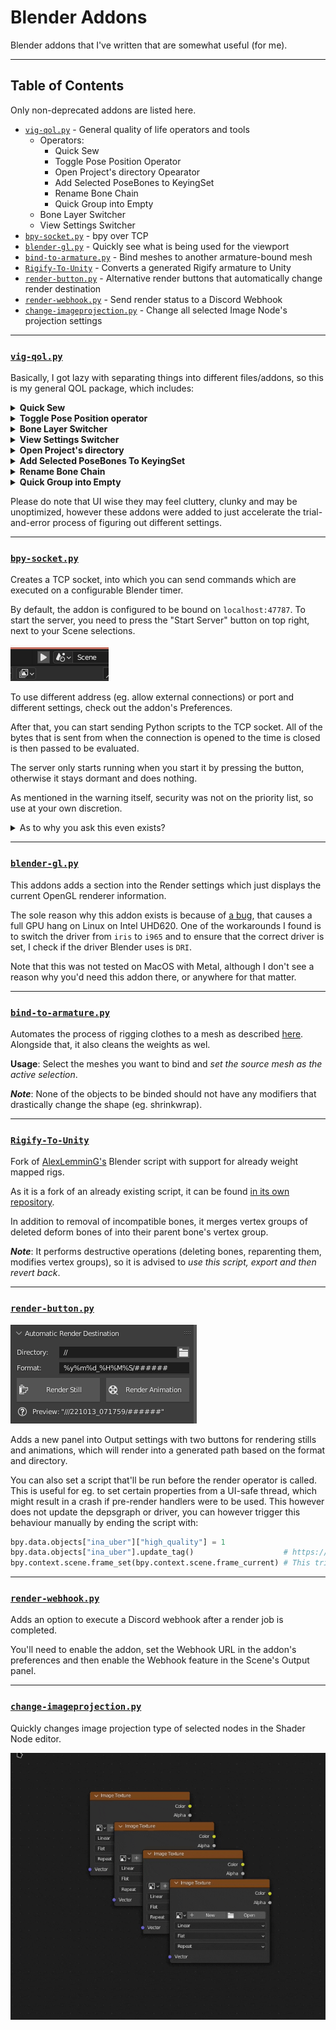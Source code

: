 # Blender Addons

Blender addons that I've written that are somewhat useful (for me).

---

## Table of Contents

Only non-deprecated addons are listed here.

- [`vig-qol.py`](#vig-qolpy) - General quality of life operators and tools
    - Operators:
        - Quick Sew
        - Toggle Pose Position Operator
        - Open Project's directory Opearator
        - Add Selected PoseBones to KeyingSet
        - Rename Bone Chain
        - Quick Group into Empty
    - Bone Layer Switcher
    - View Settings Switcher
- [`bpy-socket.py`](#bpy-socketpy) - bpy over TCP
- [`blender-gl.py`](#blender-glpy) - Quickly see what is being used for the viewport
- [`bind-to-armature.py`](#bind-to-armaturepy) - Bind meshes to another armature-bound mesh
- [`Rigify-To-Unity`](#rigify-to-unity) - Converts a generated Rigify armature to Unity
- [`render-button.py`](#render-buttonpy) - Alternative render buttons that automatically change render destination
- [`render-webhook.py`](#render-webhookpy) - Send render status to a Discord Webhook
- [`change-imageprojection.py`](#change-imageprojectionpy) - Change all selected Image Node's projection settings

---

### [`vig-qol.py`](./vig-qol.py)

Basically, I got lazy with separating things into different files/addons, so this is my general QOL package, which includes:

<details>
    <summary><b>Quick Sew</b></summary>
    Shorthand version for "bridge two edge loops and delete only faces".    
</details>

<details>
    <summary><b>Toggle Pose Position operator</b></summary>
    Allows to quicky toggle between pose/rest position modes for armatures. Works on active armatures or meshes that belong to an armature.
</details>

<details>
    <summary><b>Bone Layer Switcher</b></summary>
    Allows to quicky switch between multiple group of bone layers.
    
https://user-images.githubusercontent.com/18449733/187050267-954c92c0-9302-4a93-a048-90b43fda7538.mp4
</details>

<details>
    <summary><b>View Settings Switcher</b></summary>
    Allows to quicky switch between view settings of the scene. This includes the entirety of the "Color Management" panel in the Render properties (with the exception of Sequencer setting).
    
https://user-images.githubusercontent.com/18449733/187050269-1d5c82dd-799d-4dec-92bc-86fbe1d3a6a2.mp4
</details>

<details>
    <summary><b>Open Project's directory</b></summary>
    Opens the directory where the project is located in the file explorer.
</details>

<details>
    <summary><b>Add Selected PoseBones To KeyingSet</b></summary>
    Adds the selected pose bones into the currently active keying set. Only adds the position, scale and rotation based on the rotation mode being chosen.
</details>

<details>
    <summary><b>Rename Bone Chain</b></summary>
    Renames selected bones as a numbered chain, beginning with the *active selection* as the starting bone.
    
https://user-images.githubusercontent.com/18449733/226142881-ca2747c6-11cc-4d3a-8c69-59062e900c98.mp4
</details>

<details>
    <summary><b>Quick Group into Empty</b></summary>
    Quickly creates an empty at current selection's median location and parents all selected to the newly created empty.
    
https://user-images.githubusercontent.com/18449733/226142915-5b2a0aba-7fb0-4e35-bf22-8fe76f37d75c.mp4
</details>

Please do note that UI wise they may feel cluttery, clunky and may be unoptimized, however these addons were added to just accelerate the trial-and-error process of figuring out different settings.

---

### [`bpy-socket.py`](./bpy-socket.py)

Creates a TCP socket, into which you can send commands which are executed on a configurable Blender timer.

By default, the addon is configured to be bound on `localhost:47787`. To start the server, you need to press the "Start Server" button on top right, next to your Scene selections.

![](./assets/bpysocket_enable.png)

To use different address (eg. allow external connections) or port and different settings, check out the addon's Preferences.

After that, you can start sending Python scripts to the TCP socket. All of the bytes that is sent from when the connection is opened to the time is closed is then passed to be evaluated.

The server only starts running when you start it by pressing the button, otherwise it stays dormant and does nothing. 

As mentioned in the warning itself, security was not on the priority list, so use at your own discretion.

<details>
    <summary>As to why you ask this even exists?</summary>

I wanted a way to auto-reload the image/viewport when the file has changed on disk. There already was an addon, however it was checking *every image* in the project, comparing its modified times. 

This was kind of unwanted for me, given that my projects are sometimes on a remote storage and that can cause hiccups and stutters. 

And to avoid making an addon, make it pretty and presentable and all that, I just go the good old way of Bash scripting:

```sh
#!/usr/bin/env bash

while true; do
    inotifywait -e close_write ina_priestess_dress.kra
    nc localhost 47787 <<< 'bpy.data.images["ina_priestess_dress"].reload()'
done
```
</details>

---

### [`blender-gl.py`](./blender-gl.py)

This addons adds a section into the Render settings which just displays the current OpenGL renderer information.

The sole reason why this addon exists is because of [a bug](https://projects.blender.org/blender/blender/issues/80458), that causes a full GPU hang on Linux on Intel UHD620. One of the workarounds I found is to switch the driver from `iris` to `i965` and to ensure that the correct driver is set, I check if the driver Blender uses is `DRI`.

Note that this was not tested on MacOS with Metal, although I don't see a reason why you'd need this addon there, or anywhere for that matter.

---

### [`bind-to-armature.py`](./bind-to-armature.py)

Automates the process of rigging clothes to a mesh as described [here](https://blender.stackexchange.com/questions/67625/how-to-rig-clothes). Alongside that, it also cleans the weights as wel.

**Usage**: Select the meshes you want to bind and *set the source mesh as the active selection*.

***Note***: None of the objects to be binded should not have any modifiers that drastically change the shape (eg. shrinkwrap).

---

### [`Rigify-To-Unity`](https://github.com/vignedev/Rigify-To-Unity)

Fork of [AlexLemminG's](https://github.com/AlexLemminG/Rigify-To-Unity) Blender script with support for already weight mapped rigs.

As it is a fork of an already existing script, it can be found [in its own repository](https://github.com/vignedev/Rigify-To-Unity).

In addition to removal of incompatible bones, it merges vertex groups of deleted deform bones of into their parent bone's vertex group.

***Note***: It performs destructive operations (deleting bones, reparenting them, modifies vertex groups), so it is advised to *use this script, export and then revert back*. 

---

### [`render-button.py`](./render-button.py)

![](./assets/render_btn.png)

Adds a new panel into Output settings with two buttons for rendering stills and animations, which will render into a generated path based on the format and directory.

You can also set a script that'll be run before the render operator is called. This is useful for eg. to set certain properties from a UI-safe thread, which might result in a crash if pre-render handlers were to be used. This however does not update the depsgraph or driver, you can however trigger this behaviour manually by ending the script with:

```py
bpy.data.objects["ina_uber"]["high_quality"] = 1
bpy.data.objects["ina_uber"].update_tag()                    # https://developer.blender.org/T74000#879966
bpy.context.scene.frame_set(bpy.context.scene.frame_current) # This triggers the update of the drivers relevant to the property at this object
```

---

### [`render-webhook.py`](./render-webhook.py)

Adds an option to execute a Discord webhook after a render job is completed.

You'll need to enable the addon, set the Webhook URL in the addon's preferences and then enable the Webhook feature in the Scene's Output panel.

---

### [`change-imageprojection.py`](./change-imageprojection.py)

Quickly changes image projection type of selected nodes in the Shader Node editor.

[![Example](./assets/projection_change.gif)](./assets/projection_change.mp4)